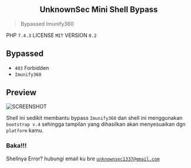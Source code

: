 <h2 align="center">UnknownSec Mini Shell Bypass</h2>

> Bypassed Imunify360

PHP `7.4.3` LICENSE `MIT` VERSION `0.2`

Bypassed
----------
* `403` Forbidden
* `Imunify360`

Preview
-------

![SCREENSHOT](https://unknownsec1337.github.io/ganteng/img.jpg)

Shell ini sedikit membantu bypass `Imunify360` dan shell ini menggunakan `bootstrap v.4` sehingga tampilan yang dihasilkan akan menyesuaikan dgn `platform` kamu.

### Baka!!!
Shellnya Error? hubungi email ku bre <a href="mailto:unknownsec1337@gmail.com">`unknownsec1337@gmail.com`</a>
